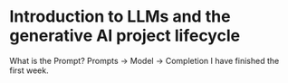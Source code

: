 # Introduction to LLMs and the generative AI project lifecycle
What is the Prompt?
Prompts -> Model -> Completion
I have finished the first week.
